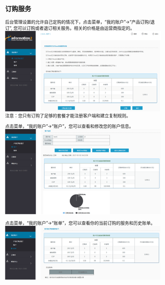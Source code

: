 ## 订购服务

后台管理设置的允许自己定购的情况下，点击菜单，“我的账户”-&gt;“产品订购/退订”, 您可以订购或者退订相关服务。相关的价格是由运营商指定的。
![](/assets/V6.02394.png)
注意：您只有订购了足够的套餐才能注册客户端和建立复制规则。

点击菜单，“我的账户”-&gt;“账户”，您可以查看和修改您的账户信息。
![](/assets/V6.02460.png)

点击菜单，“我的账户”-&gt;“账单”，您可以查看你的当前订购的服务和历史账单。
![](/assets/V6.02501.png)
